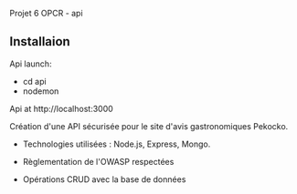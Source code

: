 Projet 6 OPCR - api

## Installaion ##
Api launch: 
- cd api
- nodemon

Api at  http://localhost:3000

Création d'une API sécurisée pour le site d'avis gastronomiques Pekocko. 

- Technologies utilisées : Node.js, Express, Mongo.

- Règlementation de l'OWASP respectées

- Opérations CRUD avec la base de données
